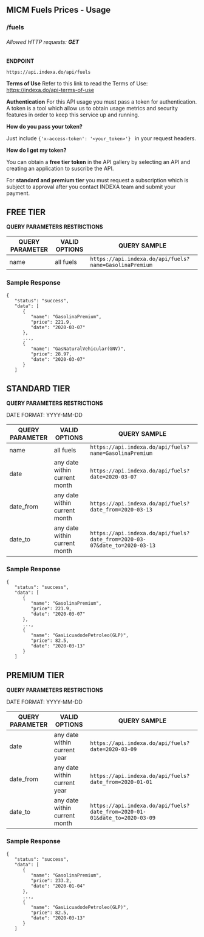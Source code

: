## MICM Fuels Prices - Usage
### /fuels
###### Allowed HTTP requests: **GET**

**ENDPOINT**

`https://api.indexa.do/api/fuels`

**Terms of Use**
Refer to this link to read the Terms of Use: https://indexa.do/api-terms-of-use

**Authentication**
For this API usage you must pass a token for authentication. A token is a tool which allow us to obtain usage metrics and security features in order to keep this service up and running.

**How do you pass your token?**

Just include `{'x-access-token': '<your_token>'} ` in your request headers.

**How do I get my token?**

You can obtain a **free tier token** in the API gallery by selecting an API and creating an application to suscribe the API.

For **standard and premium tier** you must request a subscription which is subject to approval after you contact INDEXA team and submit your payment.

## FREE TIER 

**QUERY PARAMETERS RESTRICTIONS**

| QUERY PARAMETER | VALID OPTIONS  | QUERY SAMPLE |
| --- | --- | --- |
| name | all fuels | `https://api.indexa.do/api/fuels?name=GasolinaPremium`|

### **Sample Response**

```
{
   "status": "success",
   "data": [
      {
         "name": "GasolinaPremium",
         "price": 221.9,
         "date": "2020-03-07"
      },
      ...,
      {
         "name": "GasNaturalVehicular(GNV)",
         "price": 28.97,
         "date": "2020-03-07"
      }
   ]
```

## STANDARD TIER

**QUERY PARAMETERS RESTRICTIONS**

DATE FORMAT: YYYY-MM-DD

| QUERY PARAMETER | VALID OPTIONS  | QUERY SAMPLE |
| --- | --- | --- |
| name | all fuels | `https://api.indexa.do/api/fuels?name=GasolinaPremium`|
| date | any date within current month | `https://api.indexa.do/api/fuels?date=2020-03-07`|
| date_from | any date within current month | `https://api.indexa.do/api/fuels?date_from=2020-03-13`|
| date_to | any date within current month | `https://api.indexa.do/api/fuels?date_from=2020-03-07&date_to=2020-03-13`|

### **Sample Response**

```
{
   "status": "success",
   "data": [
      {
         "name": "GasolinaPremium",
         "price": 221.9,
         "date": "2020-03-07"
      },
      ...,
      {
         "name": "GasLicuadodePetroleo(GLP)",
         "price": 82.5,
         "date": "2020-03-13"
      }
   ]
```

## PREMIUM TIER

**QUERY PARAMETERS RESTRICTIONS**

DATE FORMAT: YYYY-MM-DD

| QUERY PARAMETER | VALID OPTIONS  | QUERY SAMPLE |
| --- | --- | --- |
| date | any date within current year | `https://api.indexa.do/api/fuels?date=2020-03-09`|
| date_from | any date within current year | `https://api.indexa.do/api/fuels?date_from=2020-01-01`|
| date_to | any date within current month | `https://api.indexa.do/api/fuels?date_from=2020-01-01&date_to=2020-03-09`|

### **Sample Response**

```
{
   "status": "success",
   "data": [
      {
         "name": "GasolinaPremium",
         "price": 233.2,
         "date": "2020-01-04"
      },
      ...,
      {
         "name": "GasLicuadodePetroleo(GLP)",
         "price": 82.5,
         "date": "2020-03-13"
      }
   ]
```

